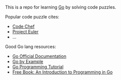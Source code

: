 This is a repo for learning [Go](https://golang.org/) by solving code puzzles.

Popular code puzzle cites:

* [Code Chef](https://www.codechef.com)
* [Project Euler](https://projecteuler.net/)
* ...


Good Go lang resources:

* [Go Official Documentation](https://golang.org/doc/)
* [Go by Example](https://gobyexample.com/)
* [Go Programming Tutorial](http://www.newthinktank.com/2015/02/go-programming-tutorial/)
* [Free Book: An Introduction to Programming in Go](http://www.golang-book.com/books/intro)
